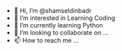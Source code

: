 - 👋 Hi, I’m @shamseldinbadr
- 👀 I’m interested in Learning Coding
- 🌱 I’m currently learning Python
- 💞️ I’m looking to collaborate on ...
- 📫 How to reach me ...

<!---
shamseldinbadr/shamseldinbadr is a ✨ special ✨ repository because its `README.md` (this file) appears on your GitHub profile.
You can click the Preview link to take a look at your changes.
--->
